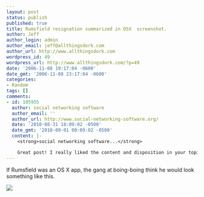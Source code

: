 ```yaml
---
layout: post
status: publish
published: true
title: Rumsfield resignation summarized in OSX  screenshot.
author: Jeff
author_login: admin
author_email: jeff@allthingsdork.com
author_url: http://www.allthingsdork.com
wordpress_id: 49
wordpress_url: http://www.allthingsdork.com/?p=49
date: '2006-11-08 19:17:04 -0600'
date_gmt: '2006-11-08 23:17:04 -0600'
categories:
- Random
tags: []
comments:
- id: 105955
  author: social networking software
  author_email: ''
  author_url: http://www.social-networking-software.org/
  date: '2010-08-31 18:09:02 -0500'
  date_gmt: '2010-09-01 00:09:02 -0500'
  content: |-
    <strong>social networking software...</strong>

    Great post! I really liked the content and disposition in your topic!...
---
```

<p>If Rumsfield was an OS X app, the gang at boing-boing think he would look something like this.</p>
<p><img align="middle" src="http://boingboing.net/images/Rumsfeldresignation.jpg" /></p>
